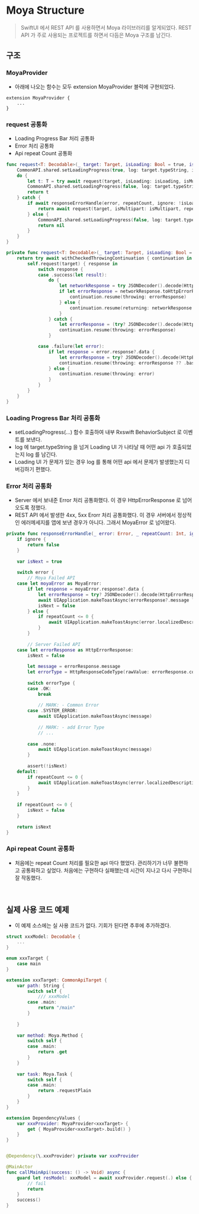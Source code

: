 # Moya Structure
> SwiftUI 에서 REST API 를 사용하면서 Moya 라이브러리를 알게되었다. REST API 가 주로 사용되는 프로젝트를 하면서 다듬은 Moya 구조를 남긴다.

## 구조 

### MoyaProvider
- 아래에 나오는 함수는 모두 extension MoyaProvider 블럭에 구현되었다.
```
extension MoyaProvider {
    ...
}
```

### request 공통화
- Loading Progress Bar 처리 공통화
- Error 처리 공통화
- Api repeat Count 공통화

```swift
func request<T: Decodable>(_ target: Target, isLoading: Bool = true, isMultipart: Bool = false, repeatCount: Int = 3) async -> T? {
    CommonAPI.shared.setLoadingProgress(true, log: target.typeString, isMultipart: isMultipart, ignore: !isLoading)
    do {
        let t: T = try await request(target, isLoading: isLoading, isMultipart: isMultipart)
        CommonAPI.shared.setLoadingProgress(false, log: target.typeString, isMultipart: isMultipart, ignore: !isLoading)
        return t
    } catch {
        if await responseErrorHandle(error, repeatCount, ignore: !isLoading) {
            return await request(target, isMultipart: isMultipart, repeatCount: repeatCount - 1)
        } else {
            CommonAPI.shared.setLoadingProgress(false, log: target.typeString, isMultipart: isMultipart, ignore: !isLoading)
            return nil
        }
    }
}

private func request<T: Decodable>(_ target: Target, isLoading: Bool = true, isMultipart: Bool = false) async throws -> T {
    return try await withCheckedThrowingContinuation { continuation in
        self.request(target) { response in
            switch response {
            case .success(let result):
                do {
                    let networkResponse = try JSONDecoder().decode(HttpResponse<T>.self, from: result.data)
                    if let errorResponse = networkResponse.toHttpErrorResponse() {
                        continuation.resume(throwing: errorResponse)
                    } else {
                        continuation.resume(returning: networkResponse.body)
                    }
                } catch {
                    let errorResponse = (try? JSONDecoder().decode(HttpErrorResponse.self, from: result.data)) ?? .base
                    continuation.resume(throwing: errorResponse)
                }

            case .failure(let error):
                if let response = error.response?.data {
                    let errorResponse = try? JSONDecoder().decode(HttpErrorResponse.self, from: response)
                    continuation.resume(throwing: errorResponse ?? .base)
                } else {
                    continuation.resume(throwing: error)
                }
            }
        }
    }
}
``` 

### Loading Progress Bar 처리 공통화
- setLoadingProgress(...) 함수 호출하여 내부 Rxswift BehaviorSubject 로 이벤트를 보낸다.
- log 에 target.typeString 을 넘겨 Loading UI 가 나타날 때 어떤 api 가 호출되었는지 log 를 남긴다.
- Loading UI 가 문제가 있는 경우 log 를 통해 어떤 api 에서 문제가 발생했는지 디버깅하기 편했다.

### Error 처리 공통화
- Server 에서 보내준 Error 처리 공통화했다. 이 경우 HttpErrorResponse 로 넘어오도록 정했다.
- REST API 에서 발생한 4xx, 5xx Erorr 처리 공통화했다. 이 경우 서버에서 정상적인 에러메세지를 앱에 보낸 경우가 아니다. 그래서 MoyaError 로 넘어왔다.

```swift
private func responseErrorHandle(_ error: Error, _ repeatCount: Int, ignore: Bool) async -> Bool {
    if ignore {
        return false
    }
    
    var isNext = true
    
    switch error {
        // Moya Failed API
    case let moyaError as MoyaError:
        if let response = moyaError.response?.data {
            let errorResponse = try? JSONDecoder().decode(HttpErrorResponse.self, from: response)
            await UIApplication.makeToastAsync(errorResponse?.message ?? HttpErrorResponse.base.message)
            isNext = false
        } else {
            if repeatCount <= 0 {
                await UIApplication.makeToastAsync(error.localizedDescription)
            }
        }
        
        // Server Failed API
    case let errorResponse as HttpErrorResponse:
        isNext = false
        
        let message = errorResponse.message
        let errorType = HttpResponseCodeType(rawValue: errorResponse.code)
        
        switch errorType {
        case .OK:
            break
            
            // MARK: - Common Error
        case .SYSTEM_ERROR:
            await UIApplication.makeToastAsync(message)
            
            // MARK: - add Error Type
            // ...
            
        case .none:
            await UIApplication.makeToastAsync(message)
        }
        
        assert(!isNext)
    default:
        if repeatCount <= 0 {
            await UIApplication.makeToastAsync(error.localizedDescription)
        }
    }
    
    if repeatCount <= 0 {
        isNext = false
    }
    
    return isNext
}
```

### Api repeat Count 공통화
- 처음에는 repeat Count 처리를 필요한 api 마다 했었다. 관리하기가 너무 불편하고 공통화하고 싶었다. 처음에는 구현하다 실패했는데 시간이 지나고 다시 구현하니 잘 작동했다.


<br>

## 실제 사용 코드 예제
- 이 예제 소스에는 실 사용 코드가 없다. 기회가 된다면 추후에 추가하겠다.

```swift
struct xxxModel: Decodable {
    ...
}

enum xxxTarget {
    case main
}

extension xxxTarget: CommonApiTarget {
    var path: String {
        switch self {
            /// xxxModel
        case .main:
            return "/main"
        }
        
    }
    
    var method: Moya.Method {
        switch self {
        case .main:
            return .get
        }
    }
    
    var task: Moya.Task {
        switch self {
        case .main:
            return .requestPlain
        }
    }
}

extension DependencyValues {
    var xxxProvider: MoyaProvider<xxxTarget> {
        get { MoyaProvider<xxxTarget>.build() }
    }
}


@Dependency(\.xxxProvider) private var xxxProvider

@MainActor
func callMainApi(success: () -> Void) async {
    guard let resModel: xxxModel = await xxxProvider.request(.) else {
        // fail
        return
    }
    success()
}
```

